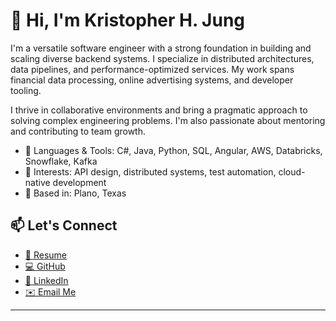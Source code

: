 # 👋 Hi, I'm Kristopher H. Jung

I'm a versatile software engineer with a strong foundation in building and scaling diverse backend systems. I specialize in distributed architectures, data pipelines, and performance-optimized services. My work spans financial data processing, online advertising systems, and developer tooling.

I thrive in collaborative environments and bring a pragmatic approach to solving complex engineering problems. I'm also passionate about mentoring and contributing to team growth.

- 🔧 Languages & Tools: C#, Java, Python, SQL, Angular, AWS, Databricks, Snowflake, Kafka
- 🧠 Interests: API design, distributed systems, test automation, cloud-native development
- 📍 Based in: Plano, Texas

## 📫 Let's Connect

- [📄 Resume](/resume.pdf)
- [💻 GitHub](https://github.com/khjung940913)
- [🔗 LinkedIn](https://www.linkedin.com/in/khjung940913/)
- [✉️ Email Me](mailto:kristopher.jung.dev@gmail.com)

---
